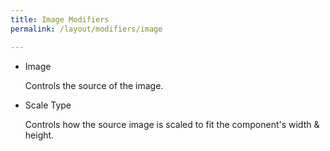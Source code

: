 ```yaml
---
title: Image Modifiers
permalink: /layout/modifiers/image

---
```


- Image

  Controls the source of the image.

- Scale Type

  Controls how the source image is scaled to fit the component's width & height.
